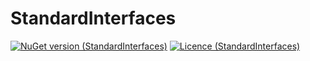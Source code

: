 # StandardInterfaces

[![NuGet version (StandardInterfaces)](https://img.shields.io/nuget/v/StandardInterfaces.svg)](https://www.nuget.org/packages/StandardInterfaces/)
[![Licence (StandardInterfaces)](https://img.shields.io/github/license/mashape/apistatus.svg)](https://choosealicense.com/licenses/mit/)
